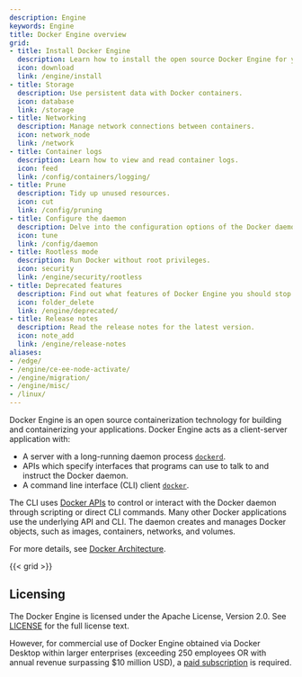 ```yaml
---
description: Engine
keywords: Engine
title: Docker Engine overview
grid:
- title: Install Docker Engine
  description: Learn how to install the open source Docker Engine for your distribution.
  icon: download
  link: /engine/install
- title: Storage
  description: Use persistent data with Docker containers.
  icon: database
  link: /storage
- title: Networking
  description: Manage network connections between containers.
  icon: network_node
  link: /network
- title: Container logs
  description: Learn how to view and read container logs.
  icon: feed
  link: /config/containers/logging/
- title: Prune
  description: Tidy up unused resources.
  icon: cut
  link: /config/pruning
- title: Configure the daemon
  description: Delve into the configuration options of the Docker daemon.
  icon: tune
  link: /config/daemon
- title: Rootless mode
  description: Run Docker without root privileges.
  icon: security
  link: /engine/security/rootless
- title: Deprecated features
  description: Find out what features of Docker Engine you should stop using.
  icon: folder_delete
  link: /engine/deprecated/
- title: Release notes
  description: Read the release notes for the latest version.
  icon: note_add
  link: /engine/release-notes
aliases:
- /edge/
- /engine/ce-ee-node-activate/
- /engine/migration/
- /engine/misc/
- /linux/
---
```


Docker Engine is an open source containerization technology for building and
containerizing your applications. Docker Engine acts as a client-server
application with:

- A server with a long-running daemon process
  [`dockerd`](/engine/reference/commandline/dockerd).
- APIs which specify interfaces that programs can use to talk to and instruct
  the Docker daemon.
- A command line interface (CLI) client
  [`docker`](/engine/reference/commandline/cli/).

The CLI uses [Docker APIs](api/index.md) to control or interact with the Docker
daemon through scripting or direct CLI commands. Many other Docker applications
use the underlying API and CLI. The daemon creates and manages Docker objects,
such as images, containers, networks, and volumes.

For more details, see
[Docker Architecture](../get-started/overview.md#docker-architecture).

{{< grid >}}

## Licensing

The Docker Engine is licensed under the Apache License, Version 2.0. See
[LICENSE](https://github.com/moby/moby/blob/master/LICENSE) for the full license
text. 

However, for commercial use of Docker Engine obtained via Docker Desktop within larger enterprises (exceeding 250 employees OR with annual revenue surpassing $10 million USD), a [paid subscription](https://www.docker.com/pricing/) is required.
